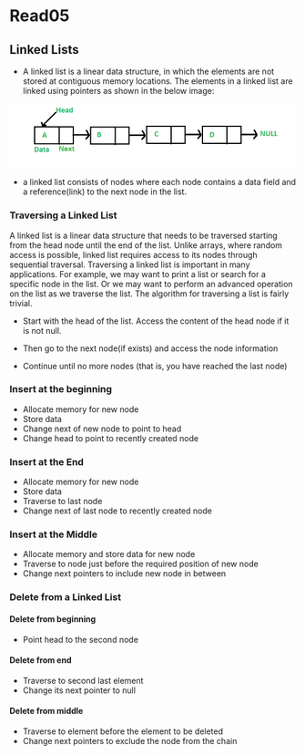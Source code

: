 # Read05

## Linked Lists

- A linked list is a linear data structure, in which the elements are not stored at contiguous memory locations. The elements in a linked list are linked using pointers as shown in the below image:

![](Linkedlist.png)

-  a linked list consists of nodes where each node contains a data field and a reference(link) to the next node in the list.

### Traversing a Linked List
A linked list is a linear data structure that needs to be traversed starting from the head node until the end of the list. Unlike arrays, where random access is possible, linked list requires access to its nodes through sequential traversal. Traversing a linked list is important in many applications. For example, we may want to print a list or search for a specific node in the list. Or we may want to perform an advanced operation on the list as we traverse the list. The algorithm for traversing a list is fairly trivial.

- Start with the head of the list. Access the content of the head node if it is not null.

- Then go to the next node(if exists) and access the node information

- Continue until no more nodes (that is, you have reached the last node)

###  Insert at the beginning
- Allocate memory for new node
- Store data
- Change next of new node to point to head
- Change head to point to recently created node
 

### Insert at the End
- Allocate memory for new node
- Store data
- Traverse to last node
- Change next of last node to recently created node

### Insert at the Middle
- Allocate memory and store data for new node
- Traverse to node just before the required position of new node
- Change next pointers to include new node in between

### Delete from a Linked List

#### Delete from beginning
- Point head to the second node

#### Delete from end
- Traverse to second last element
- Change its next pointer to null

#### Delete from middle
- Traverse to element before the element to be deleted
- Change next pointers to exclude the node from the chain

